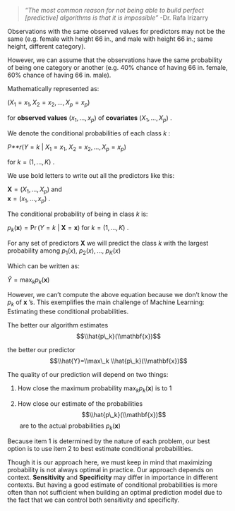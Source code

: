 > *“The most common reason for not being able to build perfect
> \[predictive\] algorithms is that it is impossible”* -Dr. Rafa
> Irizarry

Observations with the same observed values for predictors may not be the
same (e.g. female with height 66 in., and male with height 66 in.; same
height, different category).

However, we can assume that the observations have the same probability
of being one category or another (e.g. 40% chance of having 66 in.
female, 60% chance of having 66 in. male).

Mathematically represented as:

(*X*<sub>1</sub> = *x*<sub>1</sub>, *X*<sub>2</sub> = *x*<sub>2</sub>, ..., *X*<sub>*p*</sub> = *x*<sub>*p*</sub>)

for **observed values**
(*x*<sub>1</sub>, ..., *x*<sub>*p*</sub>)
 of **covariates**
(*X*<sub>1</sub>, ..., *X*<sub>*p*</sub>)
.

We denote the conditional probabilities of each class
*k*
:

*P**r*(*Y* = *k* | *X*<sub>1</sub> = *x*<sub>1</sub>, *X*<sub>2</sub> = *x*<sub>2</sub>, ..., *X*<sub>*p*</sub> = *x*<sub>*p*</sub>)
  
for
*k* = (1, ..., *K*)
.

We use bold letters to write out all the predictors like this:

**X** = (*X*<sub>1</sub>, ..., *X*<sub>*p*</sub>)
 and  
**x** = (*x*<sub>1</sub>, ..., *x*<sub>*p*</sub>)
.

The conditional probability of being in class
*k*
 is:

*p*<sub>*k*</sub>(**x**) = Pr (*Y* = *k* | **X** = **x**)
 for
*k* = (1, ..., *K*)
.

For any set of predictors
**X**
 we will predict the class
*k*
 with the largest probability among
*p*<sub>1</sub>(*x*), *p*<sub>2</sub>(*x*), ..., *p*<sub>*K*</sub>(*x*)
  
Which can be written as:

*Ŷ* = max<sub>*k*</sub>*p*<sub>*k*</sub>(**x**)

However, we can’t compute the above equation because we don’t know the
*p*<sub>*k*</sub>
 of
**x**
’s. This exemplifies the main challenge of Machine Learning: Estimating
these conditional probabilities.

The better our algorithm estimates
$$\\hat{p\_k}(\\mathbf{x})$$

the better our predictor
$$\\hat{Y}=\\max\_k \\hat{p\_k}(\\mathbf{x})$$

The quality of our prediction will depend on two things:

1.  How close the maximum probability
    max<sub>*k*</sub>*p*<sub>*k*</sub>(**x**)
     is to 1

2.  How close our estimate of the probabilities 
    $$\\hat{p\_k}(\\mathbf{x})$$
     are to the actual probabilities
    *p*<sub>*k*</sub>(**x**)

Because item 1 is determined by the nature of each problem, our best
option is to use item 2 to best estimate conditional probabilities.

Though it is our approach here, we must keep in mind that maximizing
probability is not always optimal in practice. Our approach depends on
context. **Sensitivity** and **Specificity** may differ in importance in
different contexts. But having a good estimate of conditional
probabilities is more often than not sufficient when building an optimal
prediction model due to the fact that we can control both sensitivity
and specificity.
